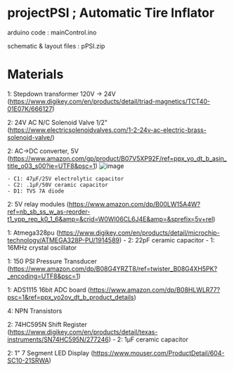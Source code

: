 # projectPSI ; Automatic Tire Inflator

arduino code  : mainControl.ino 

schematic & layout files : pPSI.zip

# Materials
1: Stepdown transformer 120V -> 24V (https://www.digikey.com/en/products/detail/triad-magnetics/TCT40-01E07K/666127)

2: 24V AC N/C Solenoid Valve 1/2" (https://www.electricsolenoidvalves.com/1-2-24v-ac-electric-brass-solenoid-valve/)

2: AC->DC converter, 5V (https://www.amazon.com/gp/product/B07V5XP92F/ref=ppx_yo_dt_b_asin_title_o03_s00?ie=UTF8&psc=1)
 ![image](https://user-images.githubusercontent.com/65479298/192938053-ce143546-a3d1-410d-ae2a-fe97e1dd2196.png) 
 
    - C1: 47μF/25V electrolytic capacitor
    - C2: .1μF/50V ceramic capacitor
    - D1: TVS 7A diode 

2: 5V relay modules (https://www.amazon.com/dp/B00LW15A4W?ref=nb_sb_ss_w_as-reorder-t1_ypp_rep_k0_1_6&amp=&crid=W0WI06CL6J4E&amp=&sprefix=5v+rel) 

1: Atmega328pu (https://www.digikey.com/en/products/detail/microchip-technology/ATMEGA328P-PU/1914589)
    - 2: 22pF ceramic capacitor
    - 1: 16MHz crystal oscillator

1: 150 PSI Pressure Transducer (https://www.amazon.com/dp/B08G4YRZT8/ref=twister_B08G4XH5PK?_encoding=UTF8&psc=1)

1: ADS1115 16bit ADC board  (https://www.amazon.com/dp/B08HLWLR77?psc=1&ref=ppx_yo2ov_dt_b_product_details)

4: NPN Transistors 

2: 74HC595N Shift Register (https://www.digikey.com/en/products/detail/texas-instruments/SN74HC595N/277246)
    - 2: 1μF ceramic capacitor

2: 1" 7 Segment LED Display (https://www.mouser.com/ProductDetail/604-SC10-21SRWA)



